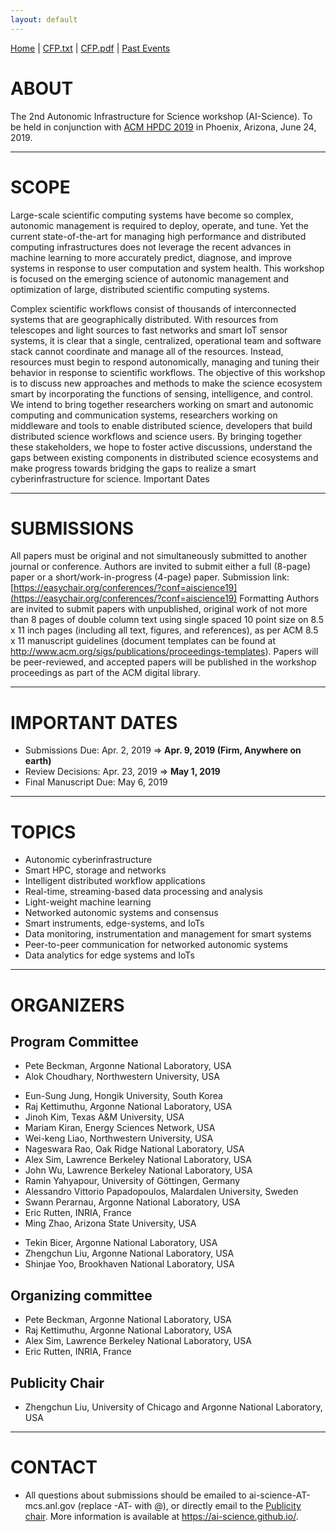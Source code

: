 ```yaml
---
layout: default
---
```

[Home](index.html) | <a href="doc/CFP-ai-science-2019.txt" target="_blank">CFP.txt</a> | <a href="doc/CFP-ai-science-2019.pdf" target="_blank">CFP.pdf</a> | [Past Events](past.html)

# ABOUT
The 2nd Autonomic Infrastructure for Science workshop (AI-Science). To be held in conjunction with [ACM HPDC 2019](http://hpdc.org/2019/) in Phoenix, Arizona, June 24, 2019.

---
# SCOPE
Large-scale scientific computing systems have become so complex, autonomic management is required to deploy, operate, and tune. Yet the current state-of-the-art for managing high performance and distributed computing infrastructures does not leverage the recent advances in machine learning to more accurately predict, diagnose, and improve systems in response to user computation and system health. This workshop is focused on the emerging science of autonomic management and optimization of large, distributed scientific computing systems. 

Complex scientific workflows consist of thousands of interconnected systems that are geographically distributed. With resources from telescopes and light sources to fast networks and smart IoT sensor systems, it is clear that a single, centralized, operational team and software stack cannot coordinate and manage all of the resources. Instead, resources must begin to respond autonomically, managing and tuning their behavior in response to scientific workflows. The objective of this workshop is to discuss new approaches and methods to make the science ecosystem smart by incorporating the functions of sensing, intelligence, and control. We intend to bring together researchers working on smart and autonomic computing and communication systems, researchers working on middleware and tools to enable distributed science, developers that build distributed science workflows and science users. By bringing together these stakeholders, we hope to foster active discussions, understand the gaps between existing components in distributed science ecosystems and make progress towards bridging the gaps to realize a smart cyberinfrastructure for science.
Important Dates

---
# SUBMISSIONS
All papers must be original and not simultaneously submitted to another journal or conference. Authors are invited to submit either a full (8-page) paper or a short/work-in-progress (4-page) paper. Submission link: [https://easychair.org/conferences/?conf=aiscience19](https://easychair.org/conferences/?conf=aiscience19)
Formatting
Authors are invited to submit papers with unpublished, original work of not more than 8 pages of double column text using single spaced 10 point size on 8.5 x 11 inch pages (including all text, figures, and references), as per ACM 8.5 x 11 manuscript guidelines (document templates can be found at http://www.acm.org/sigs/publications/proceedings-templates). Papers will be peer-reviewed, and accepted papers will be published in the workshop proceedings as part of the ACM digital library.

---
# IMPORTANT DATES
* Submissions Due: Apr. 2, 2019 => __Apr. 9, 2019 (Firm, Anywhere on earth)__
* Review Decisions: Apr. 23, 2019 => __May 1, 2019__
* Final Manuscript Due: May 6, 2019

---
# TOPICS
* Autonomic cyberinfrastructure
* Smart HPC, storage and networks
* Intelligent distributed workflow applications
* Real-time, streaming-based data processing and analysis
* Light-weight machine learning
* Networked autonomic systems and consensus
* Smart instruments, edge-systems, and IoTs
* Data monitoring, instrumentation and management for smart systems
* Peer-to-peer communication for networked autonomic systems
* Data analytics for edge systems and IoTs

---
# ORGANIZERS
## Program Committee
* Pete Beckman, Argonne National Laboratory, USA
* Alok Choudhary, Northwestern University, USA 
<!-- * Dipak Ghosal, University of California, Davis, USA -->
<!-- * Hai Jin, Huazhong University of Science and Technology, China -->
* Eun-Sung Jung, Hongik University, South Korea
* Raj Kettimuthu, Argonne National Laboratory, USA
* Jinoh Kim, Texas A&M University, USA
* Mariam Kiran, Energy Sciences Network, USA
* Wei-keng Liao, Northwestern University, USA
* Nageswara Rao, Oak Ridge National Laboratory, USA
* Alex Sim, Lawrence Berkeley National Laboratory, USA
* John Wu, Lawrence Berkeley National Laboratory, USA
* Ramin Yahyapour, University of Göttingen, Germany
* Alessandro Vittorio Papadopoulos, Malardalen University, Sweden
* Swann Perarnau, Argonne National Laboratory, USA 
* Eric Rutten, INRIA, France
* Ming Zhao, Arizona State University, USA
<!-- * Erik Elmroth, Umeå University, Sweden -->
* Tekin Bicer, Argonne National Laboratory, USA
* Zhengchun Liu, Argonne National Laboratory, USA
* Shinjae Yoo, Brookhaven National Laboratory, USA
<!-- * Frank Alexander, Brookhaven National Laboratory, USA -->

## Organizing committee
* Pete Beckman, Argonne National Laboratory, USA
* Raj Kettimuthu, Argonne National Laboratory, USA
* Alex Sim, Lawrence Berkeley National Laboratory, USA
* Eric Rutten, INRIA, France

## Publicity Chair
* Zhengchun Liu, University of Chicago and Argonne National Laboratory, USA

---
# CONTACT
* All questions about submissions should be emailed to ai-science-AT-mcs.anl.gov (replace -AT- with @), or directly email to the [Publicity chair](https://lzhengchun.github.io/). More information is available at https://ai-science.github.io/.


